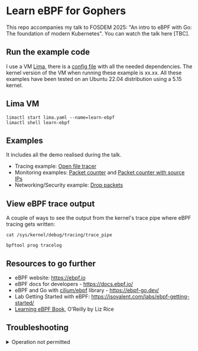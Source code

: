 # Learn eBPF for Gophers 

This repo accompanies my talk to FOSDEM 2025: "An intro to eBPF with Go:
The foundation of modern Kubernetes". You can watch the talk here [TBC].

## Run the example code

I use a VM [Lima](https://github.com/lima-vm/lima), there is a [config file](lima.yaml) with all the needed dependencies.
The kernel version of the VM when running these example is xx.xx.
All these examples have been tested on an Ubuntu 22.04 distribution using a 5.15 kernel.

## Lima VM
```shell
limactl start lima.yaml --name=learn-ebpf
limactl shell learn-ebpf
```

## Examples

It includes all the demo realised during the talk.
- Tracing example: [Open file tracer](./01-openfile)
- Monitoring examples: [Packet counter](./02-00-counter) and [Packet counter with source IPs](./02-01-counter-ips)
- Networking/Security example: [Drop packets](./03-xdpdrop)

## View eBPF trace output

A couple of ways to see the output from the kernel's trace pipe where eBPF tracing gets written:
```shell
cat /sys/kernel/debug/tracing/trace_pipe
```

```shell
bpftool prog tracelog
```

## Resources to go further

- eBPF website: https://ebpf.io
- eBPF docs for developers - https://docs.ebpf.io/
- eBPF and Go with [cilium/ebpf](https://github.com/cilium/ebpf) library - https://ebpf-go.dev/
- Lab Getting Started with eBPF: https://isovalent.com/labs/ebpf-getting-started/
- [Learning eBPF Book](https://isovalent.com/books/learning-ebpf/), O'Reilly by Liz Rice

## Troubleshooting

<details>
<summary>Operation not permitted</summary>

```shell
$ go run .
2025/06/24 10:34:22 Removing memlockfailed to set memlock rlimit: operation not permitted
```

You need priviledges, run your program with `sudo`.
```shell
sudo go run .
```
</details>
